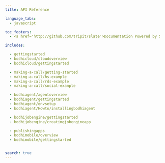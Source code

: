 ```yaml
---
title: API Reference

language_tabs:
  - javascript

toc_footers:
  - <a href='http://github.com/tripit/slate'>Documentation Powered by Slate</a>

includes:

  - gettingstarted
  - bodhicloud/cloudoverview
  - bodhicloud/gettingstarted

  - making-a-call/getting-started
  - making-a-call/hs-example
  - making-a-call/rds-example
  - making-a-call/social-example

  - bodhiagent/agentoverview
  - bodhiagent/gettingstarted
  - bodhiagent/envsetup
  - bodhiagent/Howto/installingbodhiagent

  - bodhijobengine/gettingstarted
  - bodhijobengine/creatingjobengineapp

  - publishingapps
  - bodhimobile/overview
  - bodhimobile/gettingstarted


search: true
---
```

